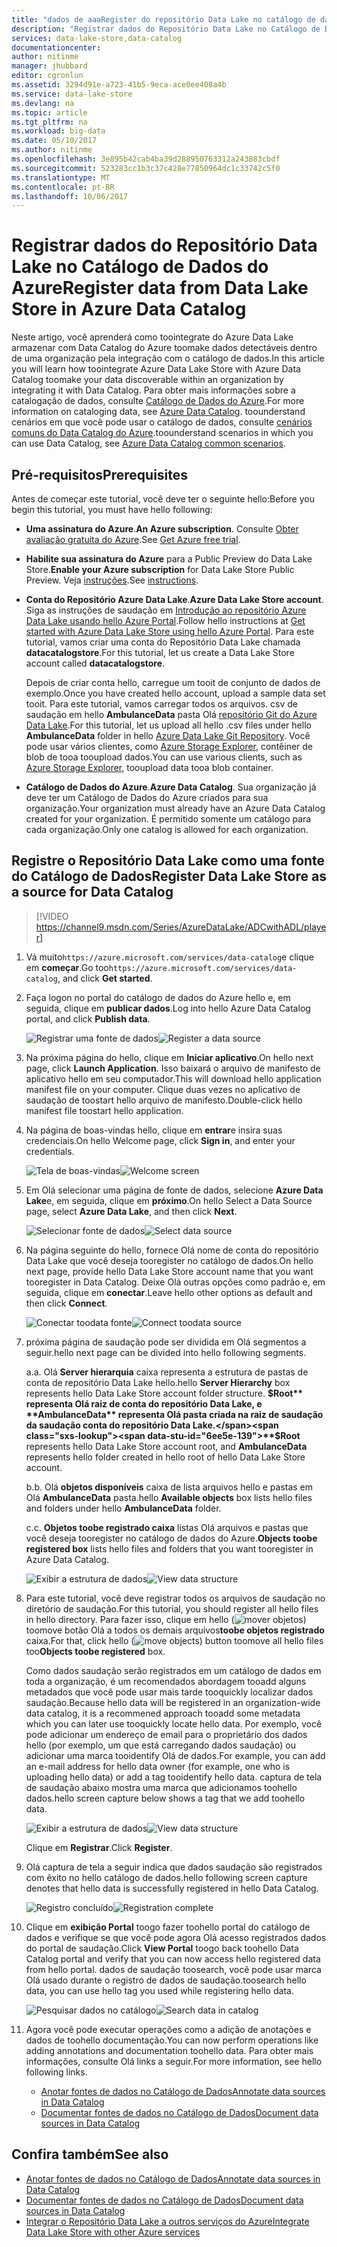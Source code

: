 ```yaml
---
title: "dados de aaaRegister do repositório Data Lake no catálogo de dados do Azure | Microsoft Docs"
description: "Registrar dados do Repositório Data Lake no Catálogo de Dados do Azure"
services: data-lake-store,data-catalog
documentationcenter: 
author: nitinme
manager: jhubbard
editor: cgronlun
ms.assetid: 3294d91e-a723-41b5-9eca-ace0ee408a4b
ms.service: data-lake-store
ms.devlang: na
ms.topic: article
ms.tgt_pltfrm: na
ms.workload: big-data
ms.date: 05/10/2017
ms.author: nitinme
ms.openlocfilehash: 3e895b42cab4ba39d288950763312a243883cbdf
ms.sourcegitcommit: 523283cc1b3c37c428e77850964dc1c33742c5f0
ms.translationtype: MT
ms.contentlocale: pt-BR
ms.lasthandoff: 10/06/2017
---
```

# <a name="register-data-from-data-lake-store-in-azure-data-catalog"></a><span data-ttu-id="6ee5e-103">Registrar dados do Repositório Data Lake no Catálogo de Dados do Azure</span><span class="sxs-lookup"><span data-stu-id="6ee5e-103">Register data from Data Lake Store in Azure Data Catalog</span></span>
<span data-ttu-id="6ee5e-104">Neste artigo, você aprenderá como toointegrate do Azure Data Lake armazenar com Data Catalog do Azure toomake dados detectáveis dentro de uma organização pela integração com o catálogo de dados.</span><span class="sxs-lookup"><span data-stu-id="6ee5e-104">In this article you will learn how toointegrate Azure Data Lake Store with Azure Data Catalog toomake your data discoverable within an organization by integrating it with Data Catalog.</span></span> <span data-ttu-id="6ee5e-105">Para obter mais informações sobre a catalogação de dados, consulte [Catálogo de Dados do Azure](../data-catalog/data-catalog-what-is-data-catalog.md).</span><span class="sxs-lookup"><span data-stu-id="6ee5e-105">For more information on cataloging data, see [Azure Data Catalog](../data-catalog/data-catalog-what-is-data-catalog.md).</span></span> <span data-ttu-id="6ee5e-106">toounderstand cenários em que você pode usar o catálogo de dados, consulte [cenários comuns do Data Catalog do Azure](../data-catalog/data-catalog-common-scenarios.md).</span><span class="sxs-lookup"><span data-stu-id="6ee5e-106">toounderstand scenarios in which you can use Data Catalog, see [Azure Data Catalog common scenarios](../data-catalog/data-catalog-common-scenarios.md).</span></span>

## <a name="prerequisites"></a><span data-ttu-id="6ee5e-107">Pré-requisitos</span><span class="sxs-lookup"><span data-stu-id="6ee5e-107">Prerequisites</span></span>
<span data-ttu-id="6ee5e-108">Antes de começar este tutorial, você deve ter o seguinte hello:</span><span class="sxs-lookup"><span data-stu-id="6ee5e-108">Before you begin this tutorial, you must have hello following:</span></span>

* <span data-ttu-id="6ee5e-109">**Uma assinatura do Azure**.</span><span class="sxs-lookup"><span data-stu-id="6ee5e-109">**An Azure subscription**.</span></span> <span data-ttu-id="6ee5e-110">Consulte [Obter avaliação gratuita do Azure](https://azure.microsoft.com/pricing/free-trial/).</span><span class="sxs-lookup"><span data-stu-id="6ee5e-110">See [Get Azure free trial](https://azure.microsoft.com/pricing/free-trial/).</span></span>
* <span data-ttu-id="6ee5e-111">**Habilite sua assinatura do Azure** para a Public Preview do Data Lake Store.</span><span class="sxs-lookup"><span data-stu-id="6ee5e-111">**Enable your Azure subscription** for Data Lake Store Public Preview.</span></span> <span data-ttu-id="6ee5e-112">Veja [instruções](data-lake-store-get-started-portal.md).</span><span class="sxs-lookup"><span data-stu-id="6ee5e-112">See [instructions](data-lake-store-get-started-portal.md).</span></span>
* <span data-ttu-id="6ee5e-113">**Conta do Repositório Azure Data Lake**.</span><span class="sxs-lookup"><span data-stu-id="6ee5e-113">**Azure Data Lake Store account**.</span></span> <span data-ttu-id="6ee5e-114">Siga as instruções de saudação em [Introdução ao repositório Azure Data Lake usando hello Azure Portal](data-lake-store-get-started-portal.md).</span><span class="sxs-lookup"><span data-stu-id="6ee5e-114">Follow hello instructions at [Get started with Azure Data Lake Store using hello Azure Portal](data-lake-store-get-started-portal.md).</span></span> <span data-ttu-id="6ee5e-115">Para este tutorial, vamos criar uma conta do Repositório Data Lake chamada **datacatalogstore**.</span><span class="sxs-lookup"><span data-stu-id="6ee5e-115">For this tutorial, let us create a Data Lake Store account called **datacatalogstore**.</span></span>

    <span data-ttu-id="6ee5e-116">Depois de criar conta hello, carregue um tooit de conjunto de dados de exemplo.</span><span class="sxs-lookup"><span data-stu-id="6ee5e-116">Once you have created hello account, upload a sample data set tooit.</span></span> <span data-ttu-id="6ee5e-117">Para este tutorial, vamos carregar todos os arquivos. csv de saudação em hello **AmbulanceData** pasta Olá [repositório Git do Azure Data Lake](https://github.com/Azure/usql/tree/master/Examples/Samples/Data/AmbulanceData/).</span><span class="sxs-lookup"><span data-stu-id="6ee5e-117">For this tutorial, let us upload all hello .csv files under hello **AmbulanceData** folder in hello [Azure Data Lake Git Repository](https://github.com/Azure/usql/tree/master/Examples/Samples/Data/AmbulanceData/).</span></span> <span data-ttu-id="6ee5e-118">Você pode usar vários clientes, como [Azure Storage Explorer](http://storageexplorer.com/), contêiner de blob de tooa tooupload dados.</span><span class="sxs-lookup"><span data-stu-id="6ee5e-118">You can use various clients, such as [Azure Storage Explorer](http://storageexplorer.com/), tooupload data tooa blob container.</span></span>
* <span data-ttu-id="6ee5e-119">**Catálogo de Dados do Azure**.</span><span class="sxs-lookup"><span data-stu-id="6ee5e-119">**Azure Data Catalog**.</span></span> <span data-ttu-id="6ee5e-120">Sua organização já deve ter um Catálogo de Dados do Azure criados para sua organização.</span><span class="sxs-lookup"><span data-stu-id="6ee5e-120">Your organization must already have an Azure Data Catalog created for your organization.</span></span> <span data-ttu-id="6ee5e-121">É permitido somente um catálogo para cada organização.</span><span class="sxs-lookup"><span data-stu-id="6ee5e-121">Only one catalog is allowed for each organization.</span></span>

## <a name="register-data-lake-store-as-a-source-for-data-catalog"></a><span data-ttu-id="6ee5e-122">Registre o Repositório Data Lake como uma fonte do Catálogo de Dados</span><span class="sxs-lookup"><span data-stu-id="6ee5e-122">Register Data Lake Store as a source for Data Catalog</span></span>

> [!VIDEO https://channel9.msdn.com/Series/AzureDataLake/ADCwithADL/player]

1. <span data-ttu-id="6ee5e-123">Vá muito`https://azure.microsoft.com/services/data-catalog`e clique em **começar**.</span><span class="sxs-lookup"><span data-stu-id="6ee5e-123">Go too`https://azure.microsoft.com/services/data-catalog`, and click **Get started**.</span></span>
2. <span data-ttu-id="6ee5e-124">Faça logon no portal do catálogo de dados do Azure hello e, em seguida, clique em **publicar dados**.</span><span class="sxs-lookup"><span data-stu-id="6ee5e-124">Log into hello Azure Data Catalog portal, and click **Publish data**.</span></span>

    <span data-ttu-id="6ee5e-125">![Registrar uma fonte de dados](./media/data-lake-store-with-data-catalog/register-data-source.png "Registrar uma fonte de dados")</span><span class="sxs-lookup"><span data-stu-id="6ee5e-125">![Register a data source](./media/data-lake-store-with-data-catalog/register-data-source.png "Register a data source")</span></span>
3. <span data-ttu-id="6ee5e-126">Na próxima página do hello, clique em **Iniciar aplicativo**.</span><span class="sxs-lookup"><span data-stu-id="6ee5e-126">On hello next page, click **Launch Application**.</span></span> <span data-ttu-id="6ee5e-127">Isso baixará o arquivo de manifesto de aplicativo hello em seu computador.</span><span class="sxs-lookup"><span data-stu-id="6ee5e-127">This will download hello application manifest file on your computer.</span></span> <span data-ttu-id="6ee5e-128">Clique duas vezes no aplicativo de saudação de toostart hello arquivo de manifesto.</span><span class="sxs-lookup"><span data-stu-id="6ee5e-128">Double-click hello manifest file toostart hello application.</span></span>
4. <span data-ttu-id="6ee5e-129">Na página de boas-vindas hello, clique em **entrar**e insira suas credenciais.</span><span class="sxs-lookup"><span data-stu-id="6ee5e-129">On hello Welcome page, click **Sign in**, and enter your credentials.</span></span>

    <span data-ttu-id="6ee5e-130">![Tela de boas-vindas](./media/data-lake-store-with-data-catalog/welcome.screen.png "Tela de boas-vindas")</span><span class="sxs-lookup"><span data-stu-id="6ee5e-130">![Welcome screen](./media/data-lake-store-with-data-catalog/welcome.screen.png "Welcome screen")</span></span>
5. <span data-ttu-id="6ee5e-131">Em Olá selecionar uma página de fonte de dados, selecione **Azure Data Lake**e, em seguida, clique em **próximo**.</span><span class="sxs-lookup"><span data-stu-id="6ee5e-131">On hello Select a Data Source page, select **Azure Data Lake**, and then click **Next**.</span></span>

    <span data-ttu-id="6ee5e-132">![Selecionar fonte de dados](./media/data-lake-store-with-data-catalog/select-source.png "Selecionar fonte de dados")</span><span class="sxs-lookup"><span data-stu-id="6ee5e-132">![Select data source](./media/data-lake-store-with-data-catalog/select-source.png "Select data source")</span></span>
6. <span data-ttu-id="6ee5e-133">Na página seguinte do hello, fornece Olá nome de conta do repositório Data Lake que você deseja tooregister no catálogo de dados.</span><span class="sxs-lookup"><span data-stu-id="6ee5e-133">On hello next page, provide hello Data Lake Store account name that you want tooregister in Data Catalog.</span></span> <span data-ttu-id="6ee5e-134">Deixe Olá outras opções como padrão e, em seguida, clique em **conectar**.</span><span class="sxs-lookup"><span data-stu-id="6ee5e-134">Leave hello other options as default and then click **Connect**.</span></span>

    <span data-ttu-id="6ee5e-135">![Conectar toodata fonte](./media/data-lake-store-with-data-catalog/connect-to-source.png "conectar toodata fonte")</span><span class="sxs-lookup"><span data-stu-id="6ee5e-135">![Connect toodata source](./media/data-lake-store-with-data-catalog/connect-to-source.png "Connect toodata source")</span></span>
7. <span data-ttu-id="6ee5e-136">próxima página de saudação pode ser dividida em Olá segmentos a seguir.</span><span class="sxs-lookup"><span data-stu-id="6ee5e-136">hello next page can be divided into hello following segments.</span></span>

    <span data-ttu-id="6ee5e-137">a.</span><span class="sxs-lookup"><span data-stu-id="6ee5e-137">a.</span></span> <span data-ttu-id="6ee5e-138">Olá **Server hierarquia** caixa representa a estrutura de pastas de conta de repositório Data Lake hello.</span><span class="sxs-lookup"><span data-stu-id="6ee5e-138">hello **Server Hierarchy** box represents hello Data Lake Store account folder structure.</span></span> <span data-ttu-id="6ee5e-139">**$Root** representa Olá raiz de conta do repositório Data Lake, e **AmbulanceData** representa Olá pasta criada na raiz de saudação da saudação conta do repositório Data Lake.</span><span class="sxs-lookup"><span data-stu-id="6ee5e-139">**$Root** represents hello Data Lake Store account root, and **AmbulanceData** represents hello folder created in hello root of hello Data Lake Store account.</span></span>

    <span data-ttu-id="6ee5e-140">b.</span><span class="sxs-lookup"><span data-stu-id="6ee5e-140">b.</span></span> <span data-ttu-id="6ee5e-141">Olá **objetos disponíveis** caixa de lista arquivos hello e pastas em Olá **AmbulanceData** pasta.</span><span class="sxs-lookup"><span data-stu-id="6ee5e-141">hello **Available objects** box lists hello files and folders under hello **AmbulanceData** folder.</span></span>

    <span data-ttu-id="6ee5e-142">c.</span><span class="sxs-lookup"><span data-stu-id="6ee5e-142">c.</span></span> <span data-ttu-id="6ee5e-143">**Objetos toobe registrado caixa** listas Olá arquivos e pastas que você deseja tooregister no catálogo de dados do Azure.</span><span class="sxs-lookup"><span data-stu-id="6ee5e-143">**Objects toobe registered box** lists hello files and folders that you want tooregister in Azure Data Catalog.</span></span>

    <span data-ttu-id="6ee5e-144">![Exibir a estrutura de dados](./media/data-lake-store-with-data-catalog/view-data-structure.png "Exibir a estrutura de dados")</span><span class="sxs-lookup"><span data-stu-id="6ee5e-144">![View data structure](./media/data-lake-store-with-data-catalog/view-data-structure.png "View data structure")</span></span>
8. <span data-ttu-id="6ee5e-145">Para este tutorial, você deve registrar todos os arquivos de saudação no diretório de saudação.</span><span class="sxs-lookup"><span data-stu-id="6ee5e-145">For this tutorial, you should register all hello files in hello directory.</span></span> <span data-ttu-id="6ee5e-146">Para fazer isso, clique em hello (![mover objetos](./media/data-lake-store-with-data-catalog/move-objects.png "mover objetos")) toomove botão Olá a todos os demais arquivos**toobe objetos registrado** caixa.</span><span class="sxs-lookup"><span data-stu-id="6ee5e-146">For that, click hello (![move objects](./media/data-lake-store-with-data-catalog/move-objects.png "Move objects")) button toomove all hello files too**Objects toobe registered** box.</span></span>

    <span data-ttu-id="6ee5e-147">Como dados saudação serão registrados em um catálogo de dados em toda a organização, é um recomendados abordagem tooadd alguns metadados que você pode usar mais tarde tooquickly localizar dados saudação.</span><span class="sxs-lookup"><span data-stu-id="6ee5e-147">Because hello data will be registered in an organization-wide data catalog, it is a recommened approach tooadd some metadata which you can later use tooquickly locate hello data.</span></span> <span data-ttu-id="6ee5e-148">Por exemplo, você pode adicionar um endereço de email para o proprietário dos dados hello (por exemplo, um que está carregando dados saudação) ou adicionar uma marca tooidentify Olá de dados.</span><span class="sxs-lookup"><span data-stu-id="6ee5e-148">For example, you can add an e-mail address for hello data owner (for example, one who is uploading hello data) or add a tag tooidentify hello data.</span></span> <span data-ttu-id="6ee5e-149">captura de tela de saudação abaixo mostra uma marca que adicionamos toohello dados.</span><span class="sxs-lookup"><span data-stu-id="6ee5e-149">hello screen capture below shows a tag that we add toohello data.</span></span>

    <span data-ttu-id="6ee5e-150">![Exibir a estrutura de dados](./media/data-lake-store-with-data-catalog/view-selected-data-structure.png "Exibir a estrutura de dados")</span><span class="sxs-lookup"><span data-stu-id="6ee5e-150">![View data structure](./media/data-lake-store-with-data-catalog/view-selected-data-structure.png "View data structure")</span></span>

    <span data-ttu-id="6ee5e-151">Clique em **Registrar**.</span><span class="sxs-lookup"><span data-stu-id="6ee5e-151">Click **Register**.</span></span>
9. <span data-ttu-id="6ee5e-152">Olá captura de tela a seguir indica que dados saudação são registrados com êxito no hello catálogo de dados.</span><span class="sxs-lookup"><span data-stu-id="6ee5e-152">hello following screen capture denotes that hello data is successfully registered in hello Data Catalog.</span></span>

    <span data-ttu-id="6ee5e-153">![Registro concluído](./media/data-lake-store-with-data-catalog/registration-complete.png "Exibir a estrutura de dados")</span><span class="sxs-lookup"><span data-stu-id="6ee5e-153">![Registration complete](./media/data-lake-store-with-data-catalog/registration-complete.png "View data structure")</span></span>
10. <span data-ttu-id="6ee5e-154">Clique em **exibição Portal** toogo fazer toohello portal do catálogo de dados e verifique se que você pode agora Olá acesso registrados dados do portal de saudação.</span><span class="sxs-lookup"><span data-stu-id="6ee5e-154">Click **View Portal** toogo back toohello Data Catalog portal and verify that you can now access hello registered data from hello portal.</span></span> <span data-ttu-id="6ee5e-155">dados de saudação toosearch, você pode usar marca Olá usado durante o registro de dados de saudação.</span><span class="sxs-lookup"><span data-stu-id="6ee5e-155">toosearch hello data, you can use hello tag you used while registering hello data.</span></span>

     <span data-ttu-id="6ee5e-156">![Pesquisar dados no catálogo](./media/data-lake-store-with-data-catalog/search-data-in-catalog.png "Pesquisar dados no catálogo")</span><span class="sxs-lookup"><span data-stu-id="6ee5e-156">![Search data in catalog](./media/data-lake-store-with-data-catalog/search-data-in-catalog.png "Search data in catalog")</span></span>
11. <span data-ttu-id="6ee5e-157">Agora você pode executar operações como a adição de anotações e dados de toohello documentação.</span><span class="sxs-lookup"><span data-stu-id="6ee5e-157">You can now perform operations like adding annotations and documentation toohello data.</span></span> <span data-ttu-id="6ee5e-158">Para obter mais informações, consulte Olá links a seguir.</span><span class="sxs-lookup"><span data-stu-id="6ee5e-158">For more information, see hello following links.</span></span>

    * [<span data-ttu-id="6ee5e-159">Anotar fontes de dados no Catálogo de Dados</span><span class="sxs-lookup"><span data-stu-id="6ee5e-159">Annotate data sources in Data Catalog</span></span>](../data-catalog/data-catalog-how-to-annotate.md)
    * [<span data-ttu-id="6ee5e-160">Documentar fontes de dados no Catálogo de Dados</span><span class="sxs-lookup"><span data-stu-id="6ee5e-160">Document data sources in Data Catalog</span></span>](../data-catalog/data-catalog-how-to-documentation.md)

## <a name="see-also"></a><span data-ttu-id="6ee5e-161">Confira também</span><span class="sxs-lookup"><span data-stu-id="6ee5e-161">See also</span></span>
* [<span data-ttu-id="6ee5e-162">Anotar fontes de dados no Catálogo de Dados</span><span class="sxs-lookup"><span data-stu-id="6ee5e-162">Annotate data sources in Data Catalog</span></span>](../data-catalog/data-catalog-how-to-annotate.md)
* [<span data-ttu-id="6ee5e-163">Documentar fontes de dados no Catálogo de Dados</span><span class="sxs-lookup"><span data-stu-id="6ee5e-163">Document data sources in Data Catalog</span></span>](../data-catalog/data-catalog-how-to-documentation.md)
* [<span data-ttu-id="6ee5e-164">Integrar o Repositório Data Lake a outros serviços do Azure</span><span class="sxs-lookup"><span data-stu-id="6ee5e-164">Integrate Data Lake Store with other Azure services</span></span>](data-lake-store-integrate-with-other-services.md)
